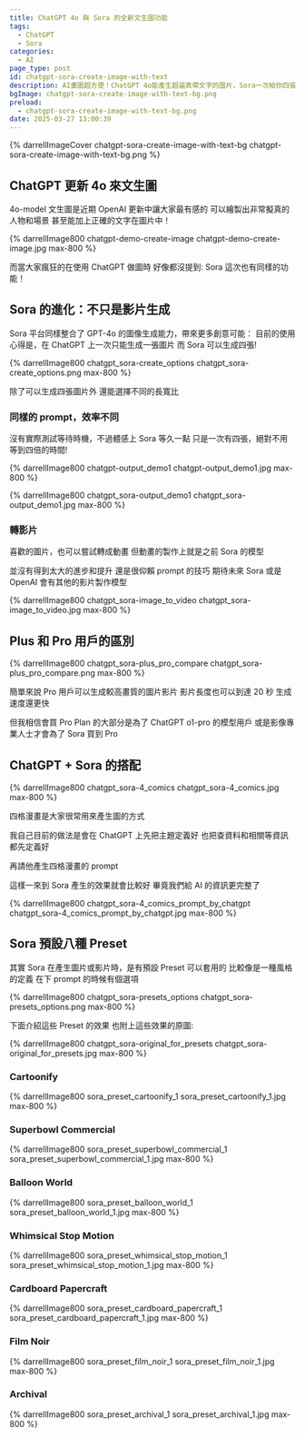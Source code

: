 ```yaml
---
title: ChatGPT 4o 與 Sora 的全新文生圖功能
tags:
  - ChatGPT
  - Sora
categories:
  - AI
page_type: post
id: chatgpt-sora-create-image-with-text
description: AI畫圖超方便！ChatGPT 4o能產生超逼真帶文字的圖片，Sora一次給你四張各種比例！哪個更好用？Plus和Pro差在哪？
bgImage: chatgpt-sora-create-image-with-text-bg.png
preload:
  - chatgpt-sora-create-image-with-text-bg.png
date: 2025-03-27 13:00:39
---
```


{% darrellImageCover chatgpt-sora-create-image-with-text-bg chatgpt-sora-create-image-with-text-bg.png %}

## ChatGPT 更新 4o 來文生圖

4o-model 文生圖是近期 OpenAI 更新中讓大家最有感的
可以繪製出非常擬真的人物和場景
甚至能加上正確的文字在圖片中！

{% darrellImage800 chatgpt-demo-create-image chatgpt-demo-create-image.jpg max-800 %}

而當大家瘋狂的在使用 ChatGPT 做圖時
好像都沒提到: Sora 這次也有同樣的功能！

## Sora 的進化：不只是影片生成

Sora 平台同樣整合了 GPT-4o 的圖像生成能力，帶來更多創意可能：
目前的使用心得是，在 ChatGPT 上一次只能生成一張圖片
而 Sora 可以生成四張!

{% darrellImage800 chatgpt_sora-create_options chatgpt_sora-create_options.png max-800 %}

除了可以生成四張圖片外
還能選擇不同的長寬比

### 同樣的 prompt，效率不同

沒有實際測試等待時機，不過體感上 Sora 等久一點
只是一次有四張，絕對不用等到四倍的時間!

{% darrellImage800 chatgpt-output_demo1 chatgpt-output_demo1.jpg max-800 %}

{% darrellImage800 chatgpt_sora-output_demo1 chatgpt_sora-output_demo1.jpg max-800 %}

### 轉影片

喜歡的圖片，也可以嘗試轉成動畫
但動畫的製作上就是之前 Sora 的模型

並沒有得到太大的進步和提升
還是很仰賴 prompt 的技巧
期待未來 Sora 或是 OpenAI 會有其他的影片製作模型

{% darrellImage800 chatgpt_sora-image_to_video chatgpt_sora-image_to_video.jpg max-800 %}

## Plus 和 Pro 用戶的區別

{% darrellImage800 chatgpt_sora-plus_pro_compare chatgpt_sora-plus_pro_compare.png max-800 %}

簡單來說 Pro 用戶可以生成較高畫質的圖片影片
影片長度也可以到達 20 秒
生成速度還更快

但我相信會買 Pro Plan 的大部分是為了 ChatGPT o1-pro 的模型用戶
或是影像專業人士才會為了 Sora 買到 Pro

## ChatGPT + Sora 的搭配

{% darrellImage800 chatgpt_sora-4_comics chatgpt_sora-4_comics.jpg max-800 %}

四格漫畫是大家很常用來產生圖的方式

我自己目前的做法是會在 ChatGPT 上先把主題定義好
也把查資料和相關等資訊都先定義好

再請他產生四格漫畫的 prompt

這樣一來到 Sora 產生的效果就會比較好
畢竟我們給 AI 的資訊更完整了

{% darrellImage800 chatgpt_sora-4_comics_prompt_by_chatgpt chatgpt_sora-4_comics_prompt_by_chatgpt.jpg max-800 %}

## Sora 預設八種 Preset

其實 Sora 在產生圖片或影片時，是有預設 Preset 可以套用的
比較像是一種風格的定義
在下 prompt 的時候有個選項

{% darrellImage800 chatgpt_sora-presets_options chatgpt_sora-presets_options.png max-800 %}

下面介紹這些 Preset 的效果
也附上這些效果的原圖:

{% darrellImage800 chatgpt_sora-original_for_presets chatgpt_sora-original_for_presets.jpg max-800 %}

### Cartoonify
{% darrellImage800 sora_preset_cartoonify_1 sora_preset_cartoonify_1.jpg max-800 %}

### Superbowl Commercial
{% darrellImage800 sora_preset_superbowl_commercial_1 sora_preset_superbowl_commercial_1.jpg max-800 %}

### Balloon World
{% darrellImage800 sora_preset_balloon_world_1 sora_preset_balloon_world_1.jpg max-800 %}

### Whimsical Stop Motion
{% darrellImage800 sora_preset_whimsical_stop_motion_1 sora_preset_whimsical_stop_motion_1.jpg max-800 %}

### Cardboard Papercraft
{% darrellImage800 sora_preset_cardboard_papercraft_1 sora_preset_cardboard_papercraft_1.jpg max-800 %}

### Film Noir
{% darrellImage800 sora_preset_film_noir_1 sora_preset_film_noir_1.jpg max-800 %}

### Archival
{% darrellImage800 sora_preset_archival_1 sora_preset_archival_1.jpg max-800 %}

